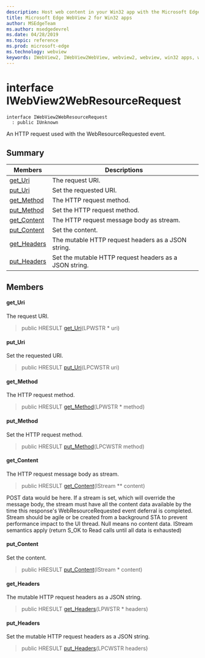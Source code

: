 ```yaml
---
description: Host web content in your Win32 app with the Microsoft Edge WebView 2 control
title: Microsoft Edge WebView 2 for Win32 apps
author: MSEdgeTeam
ms.author: msedgedevrel
ms.date: 04/28/2019
ms.topic: reference
ms.prod: microsoft-edge
ms.technology: webview
keywords: IWebView2, IWebView2WebView, webview2, webview, win32 apps, win32, edge
---
```


# interface IWebView2WebResourceRequest 

```
interface IWebView2WebResourceRequest
  : public IUnknown
```

An HTTP request used with the WebResourceRequested event.

## Summary

 Members                        | Descriptions
--------------------------------|---------------------------------------------
[get_Uri](#get_uri) | The request URI.
[put_Uri](#put_uri) | Set the requested URI.
[get_Method](#get_method) | The HTTP request method.
[put_Method](#put_method) | Set the HTTP request method.
[get_Content](#get_content) | The HTTP request message body as stream.
[put_Content](#put_content) | Set the content.
[get_Headers](#get_headers) | The mutable HTTP request headers as a JSON string.
[put_Headers](#put_headers) | Set the mutable HTTP request headers as a JSON string.

## Members

#### get_Uri 

The request URI.

> public HRESULT [get_Uri](#interface_i_web_view2_web_resource_request_1a625ace0bf19e263cab0751cd9b9d46ea)(LPWSTR * uri)

#### put_Uri 

Set the requested URI.

> public HRESULT [put_Uri](#interface_i_web_view2_web_resource_request_1ae69c484c227b85a19a86b8839e9f05f0)(LPCWSTR uri)

#### get_Method 

The HTTP request method.

> public HRESULT [get_Method](#interface_i_web_view2_web_resource_request_1afac446fd237bc575b05ff8355c870862)(LPWSTR * method)

#### put_Method 

Set the HTTP request method.

> public HRESULT [put_Method](#interface_i_web_view2_web_resource_request_1a78d16e3f9f7c5ed0535beeb48e5ab16f)(LPCWSTR method)

#### get_Content 

The HTTP request message body as stream.

> public HRESULT [get_Content](#interface_i_web_view2_web_resource_request_1a9e148c80d169a5a7d504003a1e9ba8c5)(IStream ** content)

POST data would be here. If a stream is set, which will override the message body, the stream must have all the content data available by the time this response's WebResourceRequested event deferral is completed. Stream should be agile or be created from a background STA to prevent performance impact to the UI thread. Null means no content data. IStream semantics apply (return S_OK to Read calls until all data is exhausted)

#### put_Content 

Set the content.

> public HRESULT [put_Content](#interface_i_web_view2_web_resource_request_1aa8cee7896752e1ad59829b5cdedab5b3)(IStream * content)

#### get_Headers 

The mutable HTTP request headers as a JSON string.

> public HRESULT [get_Headers](#interface_i_web_view2_web_resource_request_1a5d54962f8d5f16276fbfcaf76fba47d9)(LPWSTR * headers)

#### put_Headers 

Set the mutable HTTP request headers as a JSON string.

> public HRESULT [put_Headers](#interface_i_web_view2_web_resource_request_1aeea75d51d6c52c7a680455f389ce9ce0)(LPCWSTR headers)

